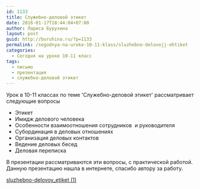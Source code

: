 ```yaml
---
id: 1133
title: Служебно-деловой этикет
date: 2016-01-17T18:44:04+07:00
author: Лариса Бурухина
layout: post
guid: http://buruhina.ru/?p=1133
permalink: /segodnya-na-uroke-10-11-klass/sluzhebno-delovojj-ehtiket
categories:
  - Сегодня на уроке 10-11 класс
tags:
  - письмо
  - презентация
  - служебно-деловой этикет
---
```

Урок в 10-11 классах по теме 'Служебно-деловой этикет' рассматривает следующие вопросы

  * Этикет
  * Имидж делового человека
  * Особенности взаимоотношения сотрудников  и руководителя
  * Субординация в деловых отношениях
  * Организация деловых контактов
  * Ведение деловых бесед
  * Деловая переписка

В презентации рассматриваются эти вопросы, с практической работой. Данную презентацию нашла в интернете, спасибо автору за работу.

<a href="http://buruhina.ru/wp-content/uploads/2016/01/sluzhebno-delovoy_etiket-1.pptx" rel="">sluzhebno-delovoy_etiket (1)</a>

&nbsp;